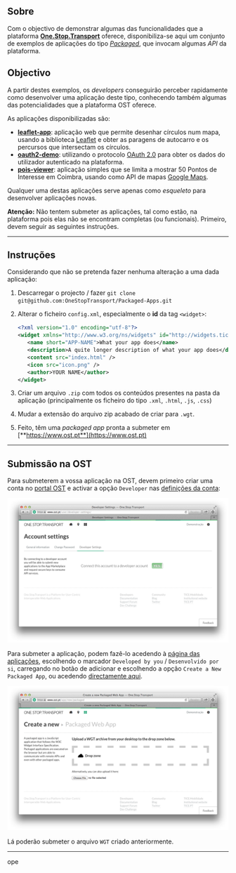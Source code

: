 ## Sobre

Com o objectivo de demonstrar algumas das funcionalidades que a plataforma [**One.Stop.Transport**](https://www.ost.pt) oferece, disponibiliza-se aqui um conjunto de exemplos de aplicações do tipo [*Packaged*](https://developer.ost.pt/docs/guia_do_programador/introducao_plataforma/), que invocam algumas *API* da plataforma.

## Objectivo

A partir destes exemplos, os *developers* conseguirão perceber rapidamente como desenvolver uma aplicação deste tipo, conhecendo também algumas das potencialidades que a plataforma OST oferece.

As aplicações disponibilizadas são:

* [**leaflet-app**](docs/leafletapp.md): aplicação web que permite desenhar círculos num mapa, usando a biblioteca [Leaflet](http://leafletjs.com/) e obter as paragens de autocarro e os percursos que intersectam os círculos.
* [**oauth2-demo**](docs/oauth2demo.md): utilizando o protocolo [OAuth 2.0](https://developer.ost.pt/docs/guia_do_programador/conceitos_chave/) para obter os dados do utilizador autenticado na plataforma.
* [**pois-viewer**](poisviewer.md): aplicação simples que se limita a mostrar 50 Pontos de Interesse em Coimbra, usando como API de mapas [Google Maps](https://developers.google.com/maps/).

Qualquer uma destas aplicações serve apenas como *esqueleto* para desenvolver aplicações novas.

**Atenção:** Não tentem submeter as aplicações, tal como estão, na plataforma pois elas não se encontram completas (ou funcionais). Primeiro, devem seguir as seguintes instruções.

---

## Instruções

Considerando que não se pretenda fazer nenhuma alteração a uma dada aplicação:

1. Descarregar o projecto / fazer `git clone git@github.com:OneStopTransport/Packaged-Apps.git`
2. Alterar o ficheiro `config.xml`, especialmente o **id** da tag `<widget>`:

	```xml
	<?xml version="1.0" encoding="utf-8"?>
	<widget xmlns="http://www.w3.org/ns/widgets" id="http://widgets.tice.ipn.pt/NEW-ID-GOES-HERE" fullscreen="true" version="1.0.0">
	   <name short="APP-NAME">What your app does</name>
	   <description>A quite longer description of what your app does</description>
	   <content src="index.html" />
	   <icon src="icon.png" />
	   <author>YOUR NAME</author>
	</widget>	
	```
3. Criar um arquivo `.zip` com todos os conteúdos presentes na pasta da aplicação (principalmente os ficheiro do tipo `.xml`, `.html`, `.js`, `.css`)
4. Mudar a extensão do arquivo zip acabado de criar para `.wgt`.
5. Feito, têm uma *packaged app* pronta a submeter em [**https://www.ost.pt**](https://www.ost.pt)

---

## Submissão na OST

Para submeterem a vossa aplicação na OST, devem primeiro criar uma conta no [portal OST](https://www.ost.pt) e activar a opção `Developer` nas [definições da conta](https://www.ost.pt/user/developer-settings/):

![Activar a opção Developer nas definições da conta](docs/images/developer.png "Activar a opção Developer nas definições da conta")

Para submeter a aplicação, podem fazê-lo acedendo à [página das aplicações](https://www.ost.pt/apps/web), escolhendo o marcador `Developed by you` / `Desenvolvido por si`, carregando no botão de adicionar e escolhendo a opção `Create a New Packaged App`, ou acedendo [directamente aqui](https://www.ost.pt/app/new/packaged).

![Submeter uma nova Packaged App](docs/images/newpackagedapp.png "Submeter uma nova Packaged App")

Lá poderão submeter o arquivo `WGT` criado anteriormente.

---

ope

